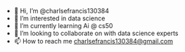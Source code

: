 - 👋 Hi, I’m @charlsefrancis130384
- 👀 I’m interested in data science 
- 🌱 I’m currently learning Ai @ cs50
- 💞️ I’m looking to collaborate on with data science experts
- 📫 How to reach me charlsefrancis130384@gmail.com

<!---
charlsefrancis130384/charlsefrancis130384 is a ✨ special ✨ repository because its `README.md` (this file) appears on your GitHub profile.
You can click the Preview link to take a look at your changes.
--->
